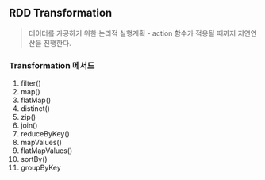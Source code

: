 ## RDD Transformation
> 데이터를 가공하기 위한 논리적 실행계획 - action 함수가 적용될 때까지 지연연산을 진행한다.

### Transformation 메서드
1. filter()
2. map()
3. flatMap()
4. distinct()
5. zip()
6. join()
7. reduceByKey()
8. mapValues()
9. flatMapValues()
10. sortBy()
11. groupByKey

